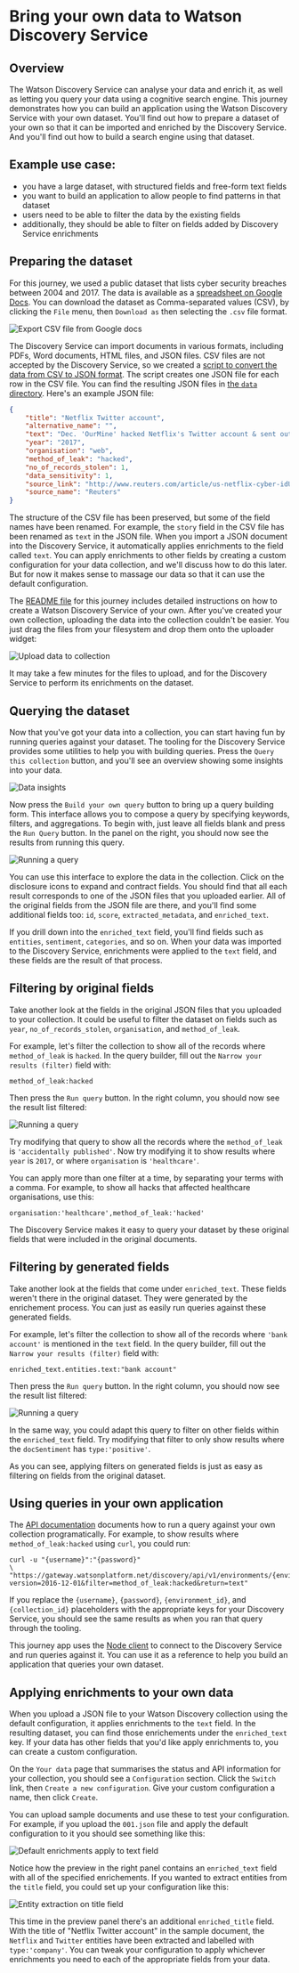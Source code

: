# Bring your own data to Watson Discovery Service

## Overview

The Watson Discovery Service can analyse your data and enrich it, as well as letting you query your data using a cognitive search engine.
This journey demonstrates how you can build an application using the Watson Discovery Service with your own dataset.
You'll find out how to prepare a dataset of your own so that it can be imported and enriched by the Discovery Service.
And you'll find out how to build a search engine using that dataset.


## Example use case:

* you have a large dataset, with structured fields and free-form text fields
* you want to build an application to allow people to find patterns in that dataset
* users need to be able to filter the data by the existing fields
* additionally, they should be able to filter on fields added by Discovery Service enrichments

## Preparing the dataset

For this journey, we used a public dataset that lists cyber security breaches between 2004 and 2017.
The data is available as a [spreadsheet on Google Docs][spreadsheet].
You can download the dataset as Comma-separated values (CSV), by clicking the `File` menu, then `Download as` then selecting the `.csv` file format.

![Export CSV file from Google docs](source/images/export-csv.png)

The Discovery Service can import documents in various formats, including PDFs, Word documents, HTML files, and JSON files.
CSV files are not accepted by the Discovery Service, so we created a [script to convert the data from CSV to JSON format][convert].
The script creates one JSON file for each row in the CSV file.
You can find the resulting JSON files in [the `data` directory][data].
Here's an example JSON file:

```json
{
    "title": "Netflix Twitter account",
    "alternative_name": "",
    "text": "Dec. 'OurMine' hacked Netflix's Twitter account & sent out mocking tweets.",
    "year": "2017",
    "organisation": "web",
    "method_of_leak": "hacked",
    "no_of_records_stolen": 1,
    "data_sensitivity": 1,
    "source_link": "http://www.reuters.com/article/us-netflix-cyber-idUSKBN14A1GR",
    "source_name": "Reuters"
}
```

The structure of the CSV file has been preserved, but some of the field names have been renamed. For example, the `story` field in the CSV file has been renamed as `text` in the JSON file. When you import a JSON document into the Discovery Service, it automatically applies enrichments to the field called `text`. You can apply enrichments to other fields by creating a custom configuration for your data collection, and we'll discuss how to do this later. But for now it makes sense to massage our data so that it can use the default configuration.

The [README file][readme] for this journey includes detailed instructions on how to create a Watson Discovery Service of your own. After you've created your own collection, uploading the data into the collection couldn't be easier. You just drag the files from your filesystem and drop them onto the uploader widget:

![Upload data to collection](source/images/upload-data.gif)

It may take a few minutes for the files to upload, and for the Discovery Service to perform its enrichments on the dataset.

## Querying the dataset

Now that you've got your data into a collection, you can start having fun by running queries against your dataset. The tooling for the Discovery Service provides some utilities to help you with building queries. Press the `Query this collection` button, and you'll see an overview showing some insights into your data.

![Data insights](source/images/data-insights.png)

Now press the `Build your own query` button to bring up a query building form. This interface allows you to compose a query by specifying keywords, filters, and aggregations. To begin with, just leave all fields blank and press the `Run Query` button. In the panel on the right, you should now see the results from running this query.

![Running a query](source/images/empty-query.png)

You can use this interface to explore the data in the collection. Click on the disclosure icons to expand and contract fields. You should find that all each result corresponds to one of the JSON files that you uploaded earlier. All of the original fields from the JSON file are there, and you'll find some additional fields too: `id`, `score`, `extracted_metadata`, and `enriched_text`.

If you drill down into the `enriched_text` field, you'll find fields such as `entities`, `sentiment`, `categories`, and so on. When your data was imported to the Discovery Service, enrichments were applied to the `text` field, and these fields are the result of that process.

## Filtering by original fields

Take another look at the fields in the original JSON files that you uploaded to your collection. It could be useful to filter the dataset on fields such as `year`, `no_of_records_stolen`, `organisation`, and `method_of_leak`.

For example, let's filter the collection to show all of the records where `method_of_leak` is `hacked`. In the query builder, fill out the `Narrow your results (filter)` field with:

    method_of_leak:hacked

Then press the `Run query` button. In the right column, you should now see the result list filtered:

![Running a query](source/images/filter-by-method-of-leak.png)

Try modifying that query to show all the records where the `method_of_leak` is `'accidentally published'`. Now try modifying it to show results where `year` is `2017`, or where `organisation` is `'healthcare'`.

You can apply more than one filter at a time, by separating your terms with a comma. For example, to show all hacks that affected healthcare organisations, use this:

    organisation:'healthcare',method_of_leak:'hacked'

The Discovery Service makes it easy to query your dataset by these original fields that were included in the original documents.

## Filtering by generated fields

Take another look at the fields that come under `enriched_text`. These fields weren't there in the original dataset. They were generated by the enrichement process. You can just as easily run queries against these generated fields.

For example, let's filter the collection to show all of the records where `'bank account'` is mentioned in the `text` field. In the query builder, fill out the `Narrow your results (filter)` field with:

    enriched_text.entities.text:"bank account"

Then press the `Run query` button. In the right column, you should now see the result list filtered:

![Running a query](source/images/filter-by-entity.png)

In the same way, you could adapt this query to filter on other fields within the `enriched_text` field. Try modifying that filter to only show results where the `docSentiment` has `type:'positive'`.

As you can see, applying filters on generated fields is just as easy as filtering on fields from the original dataset.

## Using queries in your own application

The [API documentation][api-query] documents how to run a query against your own collection programatically. For example, to show results where `method_of_leak:hacked` using `curl`, you could run:

```
curl -u "{username}":"{password}"
\ "https://gateway.watsonplatform.net/discovery/api/v1/environments/{environment_id}/collections/{collection_id}/query?version=2016-12-01&filter=method_of_leak:hacked&return=text"
```

If you replace the `{username}`, `{password}`, `{environment_id}`, and `{collection_id}` placeholders with the appropriate keys for your Discovery Service, you should see the same results as when you ran that query through the tooling.

This journey app uses the [Node client][node-client] to connect to the Discovery Service and run queries against it. You can use it as a reference to help you build an application that queries your own dataset.

## Applying enrichments to your own data

When you upload a JSON file to your Watson Discovery collection using the default configuration, it applies enrichments to the `text` field. In the resulting dataset, you can find those enrichements under the `enriched_text` key. If your data has other fields that you'd like apply enrichments to, you can create a custom configuration.

On the `Your data` page that summarises the status and API information for your collection, you should see a `Configuration` section. Click the `Switch` link, then `Create a new configuration`. Give your custom configuration a name, then click `Create`.

You can upload sample documents and use these to test your configuration. For example, if you upload the `001.json` file and apply the default configuration to it you should see something like this:

![Default enrichments apply to text field](source/images/configuring-enrichments.png)

Notice how the preview in the right panel contains an `enriched_text` field with all of the specified enrichements. If you wanted to extract entities from the `title` field, you could set up your configuration like this:

![Entity extraction on title field](source/images/enriched-title.png)

This time in the preview panel there's an additional `enriched_title` field. With the title of "Netflix Twitter account" in the sample document, the `Netflix` and `Twitter` entities have been extracted and labelled with `type:'company'`. You can tweak your configuration to apply whichever enrichments you need to each of the appropriate fields from your data.

[spreadsheet]: https://docs.google.com/spreadsheets/d/1Je-YUdnhjQJO_13r8iTeRxpU2pBKuV6RVRHoYCgiMfg/edit#gid=322165570
[convert]: https://github.com/IBM/watson-discovery-analyze-data-breaches/blob/master/bin/convert.rb
[data]: https://github.com/IBM/watson-discovery-analyze-data-breaches/tree/master/data/breaches
[readme]: https://github.com/IBM/watson-discovery-analyze-data-breaches/blob/master/README.md
[api-query]: https://www.ibm.com/watson/developercloud/discovery/api/v1/?curl#query-collection
[node-client]: https://www.npmjs.com/package/watson-developer-cloud

